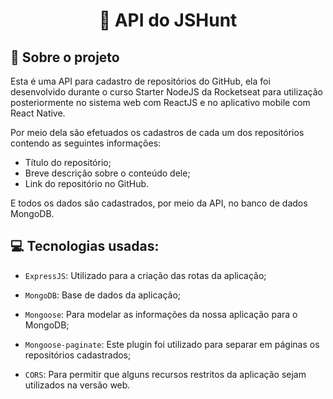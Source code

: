 <h1 align="center">
  💾 API do JSHunt
</h1>


## :rocket: Sobre o projeto

Esta é uma API para cadastro de repositórios do GitHub, ela foi desenvolvido durante o curso Starter NodeJS da Rocketseat para utilização posteriormente no sistema web com ReactJS e no aplicativo mobile com React Native.

Por meio dela são efetuados os cadastros de cada um dos repositórios contendo as seguintes informações: 
- Título do repositório;
- Breve descrição sobre o conteúdo dele;
- Link do repositório no GitHub.

E todos os dados são cadastrados, por meio da API, no banco de dados MongoDB.

## :computer: Tecnologias usadas:

- `ExpressJS`: Utilizado para a criação das rotas da aplicação;

- `MongoDB`: Base de dados da aplicação;

- `Mongoose`: Para modelar as informações da nossa aplicação para o MongoDB;

- `Mongoose-paginate`: Este plugin foi utilizado para separar em páginas os repositórios cadastrados;

- `CORS`: Para permitir que alguns recursos restritos da aplicação sejam utilizados na versão web.
